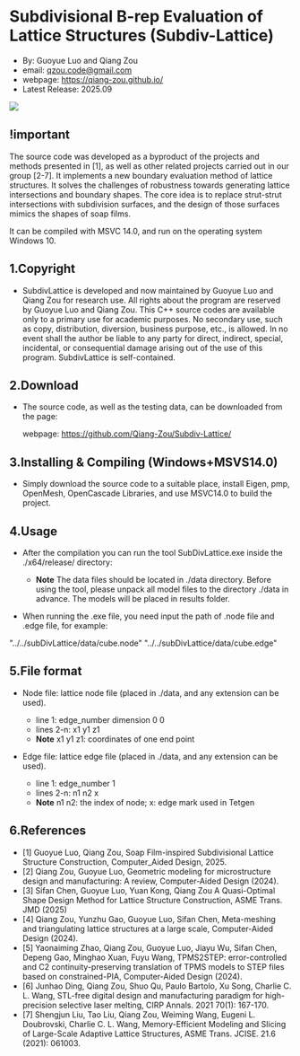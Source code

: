 # Subdivisional B-rep Evaluation of Lattice Structures (Subdiv-Lattice)

- By: Guoyue Luo and Qiang Zou
-  email: qzou.code@gmail.com
- webpage: https://qiang-zou.github.io/
- Latest Release: 2025.09


<img align="left" src="splinegen.png"> 
<br />


## !important
The source code was developed as a byproduct of the projects and methods presented in [1], as well as other related projects carried out in our group [2-7]. It implements a new boundary evaluation method of lattice structures. It solves the challenges of robustness towards generating lattice intersections and boundary shapes. The core idea is to replace strut-strut intersections with subdivision surfaces, and the design of those surfaces mimics the shapes of soap films.

It can be compiled with MSVC 14.0, and run on the operating system Windows 10.


1.Copyright
-----------

- SubdivLattice is developed and now maintained by Guoyue Luo and Qiang Zou for research use. All rights about the program are reserved by Guoyue Luo and Qiang Zou. This C++ source codes are available only to a primary use for academic purposes. No secondary use, such as copy, distribution, diversion, business purpose, etc., is allowed. In no event shall the author be liable to any party for direct, indirect, special, incidental, or consequential damage arising out of the use of this program. SubdivLattice is self-contained. 


2.Download
----------

- The source code, as well as the testing data, can be downloaded from the page: 
  
  webpage: https://github.com/Qiang-Zou/Subdiv-Lattice/


3.Installing & Compiling (Windows+MSVS14.0)
-------------------------------------------

- Simply download the source code to a suitable place, install Eigen, pmp, OpenMesh, OpenCascade Libraries, and use MSVC14.0 to build the project.

4.Usage
-------

- After the compilation you can run the tool SubDivLattice.exe inside the ./x64/release/ directory:
 
	- **Note** The data files should be located in ./data directory. Before using the tool, please unpack all model files to the directory ./data in advance. The models will be placed in results folder. 

- When running the .exe file, you need input the path of .node file and .edge file, for example:
	
"../../subDivLattice/data/cube.node"
"../../subDivLattice/data/cube.edge"
	

5.File format
-------------
- Node file: lattice node file (placed in ./data, and any extension can be used).
	- line 1:	edge_number dimension 0 0
	- lines 2-n:	x1 y1 z1
	- **Note** x1 y1 z1: coordinates of one end point

- Edge file: lattice edge file (placed in ./data, and any extension can be used).

	- line 1:	edge_number 1
	- lines 2-n:	n1 n2 x
	- **Note** n1 n2: the index of node; x: edge mark used in Tetgen


6.References
-------------
- [1] Guoyue Luo, Qiang Zou, Soap Film-inspired Subdivisional Lattice Structure Construction, Computer_Aided Design, 2025.
- [2] Qiang Zou, Guoyue Luo, Geometric modeling for microstructure design and manufacturing: A review, Computer-Aided Design (2024).
- [3] Sifan Chen, Guoyue Luo, Yuan Kong, Qiang Zou A Quasi-Optimal Shape Design Method for Lattice Structure Construction, ASME Trans. JMD (2025)
- [4] Qiang Zou, Yunzhu Gao, Guoyue Luo, Sifan Chen, Meta-meshing and triangulating lattice structures at a large scale, Computer-Aided Design (2024).
- [5] Yaonaiming Zhao, Qiang Zou, Guoyue Luo, Jiayu Wu, Sifan Chen, Depeng Gao, Minghao Xuan, Fuyu Wang, TPMS2STEP: error-controlled and C2 continuity-preserving translation of TPMS models to STEP files based on constrained-PIA, Computer-Aided Design (2024).
- [6] Junhao Ding, Qiang Zou, Shuo Qu, Paulo Bartolo, Xu Song, Charlie C. L. Wang, STL-free digital design and manufacturing paradigm for high-precision selective laser melting, CIRP Annals. 2021 70(1): 167-170.
- [7] Shengjun Liu, Tao Liu, Qiang Zou, Weiming Wang, Eugeni L. Doubrovski, Charlie C. L. Wang, Memory-Efficient Modeling and Slicing of Large-Scale Adaptive Lattice Structures, ASME Trans. JCISE. 21.6 (2021): 061003.